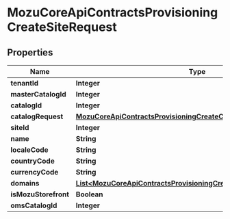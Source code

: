 
# MozuCoreApiContractsProvisioningCreateSiteRequest

## Properties
Name | Type | Description | Notes
------------ | ------------- | ------------- | -------------
**tenantId** | **Integer** |  |  [optional]
**masterCatalogId** | **Integer** |  |  [optional]
**catalogId** | **Integer** |  |  [optional]
**catalogRequest** | [**MozuCoreApiContractsProvisioningCreateCatalogRequest**](MozuCoreApiContractsProvisioningCreateCatalogRequest.md) |  |  [optional]
**siteId** | **Integer** |  |  [optional]
**name** | **String** |  |  [optional]
**localeCode** | **String** |  |  [optional]
**countryCode** | **String** |  |  [optional]
**currencyCode** | **String** |  |  [optional]
**domains** | [**List&lt;MozuCoreApiContractsProvisioningCreateCustomDomainRequest&gt;**](MozuCoreApiContractsProvisioningCreateCustomDomainRequest.md) |  |  [optional]
**isMozuStorefront** | **Boolean** |  |  [optional]
**omsCatalogId** | **Integer** |  |  [optional]



